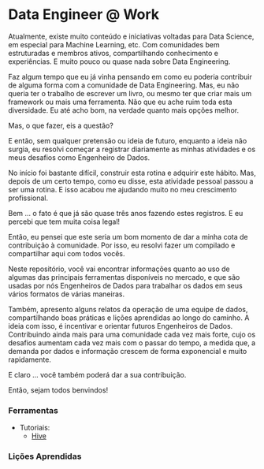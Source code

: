 # Data Engineer @ Work

Atualmente, existe muito conteúdo e iniciativas voltadas para Data Science, em especial para Machine Learning, etc.
Com comunidades bem estruturadas e membros ativos, compartilhando conhecimento e experiências.
E muito pouco ou quase nada sobre Data Engineering.

Faz algum tempo que eu já vinha pensando em como eu poderia contribuir de alguma forma com a comunidade de Data Engineering.
Mas, eu não queria ter o trabalho de escrever um livro, ou mesmo ter que criar mais um framework ou mais uma ferramenta.
Não que eu ache ruim toda esta diversidade. Eu até acho bom, na verdade quanto mais opções melhor.

Mas, o que fazer, eis a questão?

E então, sem qualquer pretensão ou ideia de futuro, enquanto a ideia não surgia, eu resolvi começar a registrar diariamente as minhas atividades e os meus desafios como Engenheiro de Dados.

No início foi bastante difícil, construir esta rotina e adquirir este hábito. Mas, depois de um certo tempo, como eu disse, esta atividade pessoal passou a ser uma rotina. E isso acabou me ajudando muito no meu crescimento profissional.

Bem ... o fato é que já são quase três anos fazendo estes registros. E eu percebi que tem muita coisa legal!

Então, eu pensei que este seria um bom momento de dar a minha cota de contribuição à comunidade. Por isso, eu resolvi fazer um compilado e compartilhar aqui com todos vocês.

Neste repositório, você vai encontrar informações quanto ao uso de algumas das principais ferramentas disponíveis no mercado, e que são usadas por nós Engenheiros de Dados para trabalhar os dados em seus vários formatos de várias maneiras.

Também, apresento alguns relatos da operação de uma equipe de dados, compartilhando boas práticas e lições aprendidas ao longo do caminho. A ideia com isso, é incentivar e orientar futuros Engenheiros de Dados. Contribuindo ainda mais para uma comunidade cada vez mais forte, cujo os desafios aumentam cada vez mais com o passar do tempo, a medida que, a demanda por dados e informação crescem de forma exponencial e muito rapidamente.

E claro ... você também poderá dar a sua contribuição.

Então, sejam todos benvindos!

### Ferramentas

- Tutoriais:
  - [Hive](https://github.com/lserra/hde/blob/master/README.md)

### Lições Aprendidas




